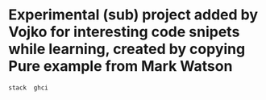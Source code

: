 # Experimental (sub) project added by Vojko for interesting code snipets while learning, created by copying Pure example from Mark Watson 

~~~~~~~~
stack  ghci
~~~~~~~~

